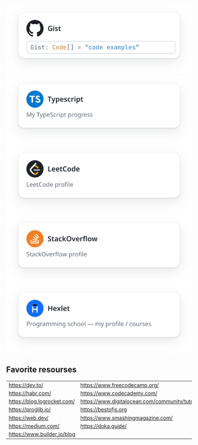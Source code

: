 [![1](./ContentDialog-3.svg)](https://gist.github.com/Git-I985)
[![2](./ContentDialog.svg)](https://github.com/issues?q=is%3Aissue+author%3AGit-I985+repo%3Atype-challenges%2Ftype-challenges)
[![3](./ContentDialog-1.svg)](https://leetcode.com/Git-I985/)
[![4](./ContentDialog-2.svg)](https://stackoverflow.com/users/16434729/young-developer)
[![4](./ContentDialog-4.svg)]([https://stackoverflow.com/users/16434729/young-developer](https://ru.hexlet.io/u/edw4rdk/courses))

## Favorite resourses

<table>
            <tbody>
                <tr>
                    <td><a href="https://dev.to/">https://dev.to/</a></td>
                    <td>
                        <a href="https://www.freecodecamp.org/"
                            >https://www.freecodecamp.org/</a
                        >
                    </td>
                </tr>
                <tr>
                    <td><a href="https://habr.com/">https://habr.com/</a></td>
                    <td>
                        <a href="https://www.codecademy.com/"
                            >https://www.codecademy.com/</a
                        >
                    </td>
                </tr>
                <tr>
                    <td>
                        <a href="https://blog.logrocket.com/"
                            >https://blog.logrocket.com/</a
                        >
                    </td>
                    <td>
                        <a href="https://www.digitalocean.com/community/tutorials"
                            >https://www.digitalocean.com/community/tutorials</a
                        >
                    </td>
                </tr>
                <tr>
                    <td><a href="https://proglib.io/">https://proglib.io/</a></td>
                    <td><a href="https://bestofjs.org">https://bestofjs.org</a></td>
                </tr>
                <tr>
                    <td><a href="https://web.dev/">https://web.dev/</a></td>
                    <td>
                        <a href="https://www.smashingmagazine.com/"
                            >https://www.smashingmagazine.com/</a
                        >
                    </td>
                </tr>
                <tr>
                    <td><a href="https://medium.com/">https://medium.com/</a></td>
                    <td><a href="https://doka.guide/">https://doka.guide/</a></td>
                </tr>
                <tr>
                    <td>
                        <a href="https://www.builder.io/blog"
                            >https://www.builder.io/blog</a
                        >
                    </td>
                    <td>
                    </td>
                </tr>
            </tbody>
        </table>

<!--
## Projects in which I participated

| category                                                  | Project                                                                      | Role                                                                                          |
|-----------------------------------------------------------|------------------------------------------------------------------------------|-----------------------------------------------------------------------------------------------|
| DeFi, Crypto, Trading, huge trading platform content site | [PrimeXBT](https://primexbt.com)                                             | frontend developer long time support                                                          |
| DeFi, Crypto, Trading                                     | [TurboXBT](https://turboxbt.com)                                             | frontend developer, long time support                                                         |
| Marketing agency                                          | [PrimeAds](https://primeads.io/)                                             | main frontend developer                                                                       | 
| DeFi, Crypto, Trading, trading platform content site      | [PXBT](https://pxbt.eu)                                                      | Gatsby.js, React,  SSG, DeFi, main frontend developer                                         |
| DeFi, Crypto, Trading, Buy Crypto                         | [Baksta](https://baksta.com/)                                                | Gatsby.js, React, SSG, DeFi, project setup, Crypto                                            |
| DeFi, Crypto, Trading, marketing landing                  | [PrimeXBT landing](https://start.primexbt.com/)                              | Gatsby.js, React,  SSG, DeFi, main frontend developer                                         |
| DeFi, Crypto, Trading, marketing landing                  | [PrimeXBT landing Copy-Trading](https://start.primexbt.com/strategy-manager) | Gatsby.js, React,  SSG, DeFi, main frontend developer                                         |
| Software develop agency landing                           | [Release Candidate](https://rc-technologies.com/)                            | main frontend developer                                                                       |
| CRM                                                       | [amoCRM](https://www.amocrm.ru/)                                             | backend php developer, internal automation                                                    |
| DeFi, Crypto, Trading                                     | [Whale Digital Services](https://whale-ds.com/)                              | frontend support                                                                              |
| Motorola radio stations licenses shop                     | [Motorola License](https://motorola-license.ru/)                             | PHP developer support, Tinkoff bank private API integration                                   |
| radio stations software FTP server frontend               | [RADIOSOFTWARE.ONLINE](https://radiosoftware.online/)                        | PHP, Apache SSI (Server Side Includes, Yandex Metrika, Google Analytics, FTP Server frontend) |
| -                                                         | [Art-Active](https://www.art-active.ru/)                                     | PHP, Wordpress, support, freelance                                                            |
-->
